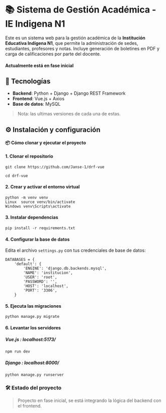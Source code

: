 # 📚 Sistema de Gestión Académica - IE Indigena N1

Este es un sistema web para la gestión académica de la **Institución Educativa Indígena N1**, que permite la administración de sedes, estudiantes, profesores y notas. Incluye generación de boletines en PDF y carga de calificaciones por parte del docente.

#### Actualmente está en fase inicial

## 🚀 Tecnologías

- **Backend**: Python + Django + Django REST Framework
- **Frontend**: Vue.js + Axios 
- **Base de datos**: MySQL 

> Nota: las ultimas versiones de cada una de estas.

## ⚙️ Instalación y configuración

#### 📦 Cómo clonar y ejecutar el proyecto

#### 1. Clonar el repositorio


`git clone https://github.com/Janse-1/drf-vue`

`cd drf-vue`

#### 2. Crear y activar el entorno virtual
    python -m venv venv
	Linux  source venv/bin/activate 
	Windows venv\Scripts\activate

#### 3. Instalar dependencias
`pip install -r requirements.txt`

#### 4. Configurar la base de datos
Edita el archivo `settings.py` con tus credenciales de base de datos:

	DATABASES = {
		'default': {
			'ENGINE': 'django.db.backends.mysql',
			'NAME': 'institucion',
			'USER': 'root',
			'PASSWORD': '',
			'HOST': 'localhost',
			'PORT': '3306',
		}

#### 5. Ejecuta las migraciones
`python manage.py migrate`

#### 6. Levantar los servidores 
##### Vue.js : localhost:5173/
`npm run dev`
##### Django : localhost:8000/
`python manage.py runserver`


### 🛠 Estado del proyecto
>Proyecto en fase inicial, se está integrando la lógica del backend con el frontend.
